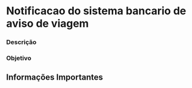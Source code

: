 # Notificacao do sistema bancario de aviso de viagem


### Descrição



### Objetivo



## Informações Importantes